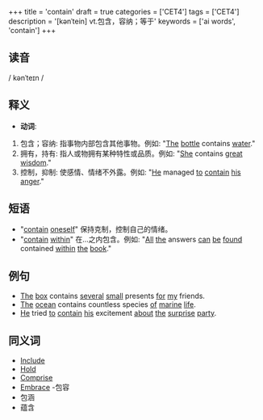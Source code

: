 +++
title = 'contain'
draft = true
categories = ['CET4']
tags = ['CET4']
description = '[kənˈtein] vt.包含，容纳；等于'
keywords = ['ai words', 'contain']
+++

## 读音
/ kənˈteɪn /

## 释义
- **动词**:
1. 包含；容纳: 指事物内部包含其他事物。例如: "[The](/zh/post/the/) [bottle](/zh/post/bottle/) contains [water](/zh/post/water/)." 
2. 拥有，持有: 指人或物拥有某种特性或品质。例如: "[She](/zh/post/she/) contains [great](/zh/post/great/) [wisdom](/zh/post/wisdom/)."
3. 控制，抑制: 使感情、情绪不外露。例如: "[He](/zh/post/he/) managed [to](/zh/post/to/) [contain](/zh/post/contain/) [his](/zh/post/his/) [anger](/zh/post/anger/)."

## 短语
- "[contain](/zh/post/contain/) [oneself](/zh/post/oneself/)" 保持克制，控制自己的情绪。
- "[contain](/zh/post/contain/) [within](/zh/post/within/)" 在...之内包含。例如: "[All](/zh/post/all/) [the](/zh/post/the/) answers [can](/zh/post/can/) [be](/zh/post/be/) [found](/zh/post/found/) contained [within](/zh/post/within/) [the](/zh/post/the/) [book](/zh/post/book/)."

## 例句
- [The](/zh/post/the/) [box](/zh/post/box/) contains [several](/zh/post/several/) [small](/zh/post/small/) presents [for](/zh/post/for/) [my](/zh/post/my/) friends.
- [The](/zh/post/the/) [ocean](/zh/post/ocean/) contains countless species [of](/zh/post/of/) [marine](/zh/post/marine/) [life](/zh/post/life/).
- [He](/zh/post/he/) tried [to](/zh/post/to/) [contain](/zh/post/contain/) [his](/zh/post/his/) excitement [about](/zh/post/about/) [the](/zh/post/the/) [surprise](/zh/post/surprise/) [party](/zh/post/party/).

## 同义词
- [Include](/zh/post/include/)
- [Hold](/zh/post/hold/)
- [Comprise](/zh/post/comprise/)
- [Embrace](/zh/post/embrace/)
-包容
- 包涵
- 蕴含
